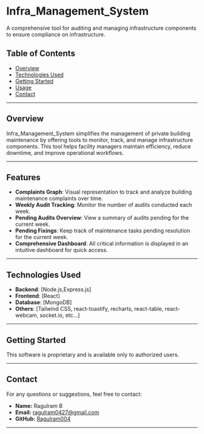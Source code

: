 # Infra_Management_System

A comprehensive tool for auditing and managing infrastructure components to ensure compliance on infrastructure.

## Table of Contents

- [Overview](#overview)
- [Technologies Used](#technologies-used)
- [Getting Started](#getting-started)
- [Usage](#usage)
- [Contact](#contact)

---

## Overview

Infra_Management_System simplifies the management of private building maintenance by offering tools to monitor, track, and manage infrastructure components. This tool helps facility managers maintain efficiency, reduce downtime, and improve operational workflows.

---

## Features

- **Complaints Graph**: Visual representation to track and analyze building maintenance complaints over time.
- **Weekly Audit Tracking**: Monitor the number of audits conducted each week.
- **Pending Audits Overview**: View a summary of audits pending for the current week.
- **Pending Fixings**: Keep track of maintenance tasks pending resolution for the current week.
- **Comprehensive Dashboard**: All critical information is displayed in an intuitive dashboard for quick access.
---

## Technologies Used

- **Backend**: [Node.js,Express.js]
- **Frontend**: [React]
- **Database**: [MongoDB]
- **Others**: [Tailwind CSS, react-toastify, recharts, react-table, react-webcam, socket.io, etc...]

---

## Getting Started

This software is proprietary and is available only to authorized users.

---

## Contact
For any questions or suggestions, feel free to contact:

- **Name:** Ragulram B
- **Email:** ragulram0427@gmail.com
- **GitHub:** [Ragulram004](https://github.com/Ragulram004)
 
---
